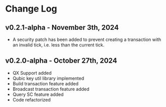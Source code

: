 # Change Log
## v0.2.1-alpha - November 3th, 2024
* A security patch has been added to prevent creating a transaction with an invalid tick, i.e. less than the current tick.

## v0.2.0-alpha - October 27th, 2024
* QX Support added
* Qubic key util library implemented
* Build transaction feature added
* Broadcast transaction feature added
* Query SC feature added
* Code refactorized